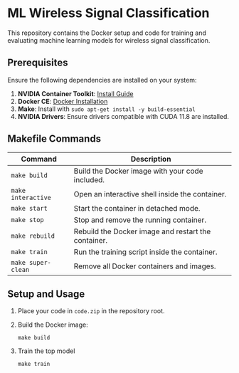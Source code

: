 # ML Wireless Signal Classification

This repository contains the Docker setup and code for training and evaluating machine learning models for wireless signal classification.

## Prerequisites

Ensure the following dependencies are installed on your system:
1. **NVIDIA Container Toolkit**: [Install Guide](https://docs.nvidia.com/datacenter/cloud-native/container-toolkit/install-guide.html)
2. **Docker CE**: [Docker Installation](https://docs.docker.com/get-docker/)
3. **Make**: Install with `sudo apt-get install -y build-essential`
4. **NVIDIA Drivers**: Ensure drivers compatible with CUDA 11.8 are installed.

## Makefile Commands

| Command            | Description                                      |
|--------------------|--------------------------------------------------|
| `make build`       | Build the Docker image with your code included.  |
| `make interactive` | Open an interactive shell inside the container.  |
| `make start`       | Start the container in detached mode.            |
| `make stop`        | Stop and remove the running container.           |
| `make rebuild`     | Rebuild the Docker image and restart the container. |
| `make train`       | Run the training script inside the container.    |
| `make super-clean` | Remove all Docker containers and images.         |

## Setup and Usage

1. Place your code in `code.zip` in the repository root.
2. Build the Docker image:

   ```make build```
3. Train the top model

   ```make train```
